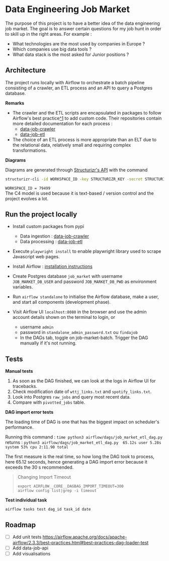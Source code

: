 # Data Engineering Job Market

The purpose of this project is to have a better idea of the data engineering job market. 
The goal is to answer certain questions for my job hunt in order to skill up in the right areas. For example :
- What technologies are the most used by companies in Europe ?
- Which companies use big data tools ?
- What data stack is the most asked for Junior positions ?

## Architecture

The project runs locally with Airflow to orchestrate a batch pipeline consisting of a crawler, an ETL process and an API to query a Postgres database.

**Remarks** <br>
- The crawler and the ETL scripts are encapsulated in packages to follow Airflow's best practice[^1](https://airflow.apache.org/docs/apache-airflow/2.2.0/modules_management.html) to add custom code. Their repositories contain more detailed documentation for each process :
  - [data-job-crawler](https://github.com/FelitaD/data-job-crawler)
  - [data-job-etl](https://github.com/FelitaD/data-job-etl)
- The choice of an ETL process is more appropriate than an ELT due to the relational data, relatively small and requiring complex transformations.

**Diagrams**

Diagrams are generated through [Structurizr's API](https://structurizr.com/workspace/79499/diagrams) with the command
```bash
structurizr-cli -id WORKSPACE_ID -key STRUCTURIZR_KEY -secret STRUCTURIZR_SECRET -workspace WORKSPACE_FILE
```
`WORKSPACE_ID = 79499`<br>
The C4 model is used because it is text-based / version control and the project evolves a lot. 

## Run the project locally

- Install custom packages from pypi
  - Data ingestion : [data-job-crawler](https://pypi.org/project/data-job-crawler/)
  - Data processing : [data-job-etl](https://pypi.org/project/data-job-etl/)
- Execute `playwright install` to enable playwright library used to scrape Javascript web pages.

- Install Airflow : [installation instructions](https://airflow.apache.org/docs/apache-airflow/stable/installation/installing-from-pypi.html)
 
- Create Postgres database `job_market` with username `JOB_MARKET_DB_USER` and password `JOB_MARKET_DB_PWD` as environment variables. 

- Run ```airflow standalone``` to initialise the Airflow database, make a user, and start all components (development phase).<br>
- Visit Airflow UI `localhost:8080` in the browser and use the admin account details shown on the terminal to login, or
  - username `admin` 
  - password in `standalone_admin_password.txt` ou `findajob`
  - In the DAGs tab, toggle on job-market-batch. Trigger the DAG manually if it's not running.

## Tests

**Manual tests**

1. As soon as the DAG finished, we can look at the logs in Airflow UI for tracebacks.
2. Check modification date of `wttj_links.txt` and `spotify_links.txt`.
3. Look into Postgres `raw_jobs` and query most recent data.
4. Compare with `pivotted_jobs` table.

**DAG import error tests**

The loading time of DAG is one that has the biggest impact on scheduler's performance.

Running this command : `time python3 airflow/dags/job_market_etl_dag.py`
returns : `python3 airflow/dags/job_market_etl_dag.py  65.12s user 5.28s system 53% cpu 2:11.90 total`

The first measure is the real time, so how long the DAG took to process, here 65.12 seconds, hence generating a DAG import error because it exceeds the 30 s recommended.

> Changing Import Timeout
> 
> `export AIRFLOW__CORE__DAGBAG_IMPORT_TIMEOUT=300`<br>
> `airflow config list|grep -i timeout`

**Test individual task**

`airflow tasks test dag_id task_id date`

## Roadmap

- [ ] Add unit tests https://airflow.apache.org/docs/apache-airflow/2.3.3/best-practices.html#best-practices-dag-loader-test
- [ ] Add data-job-api
- [ ] Add visualisations